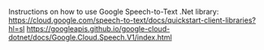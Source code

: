Instructions on how to use Google Speech-to-Text .Net library:
https://cloud.google.com/speech-to-text/docs/quickstart-client-libraries?hl=sl
https://googleapis.github.io/google-cloud-dotnet/docs/Google.Cloud.Speech.V1/index.html 